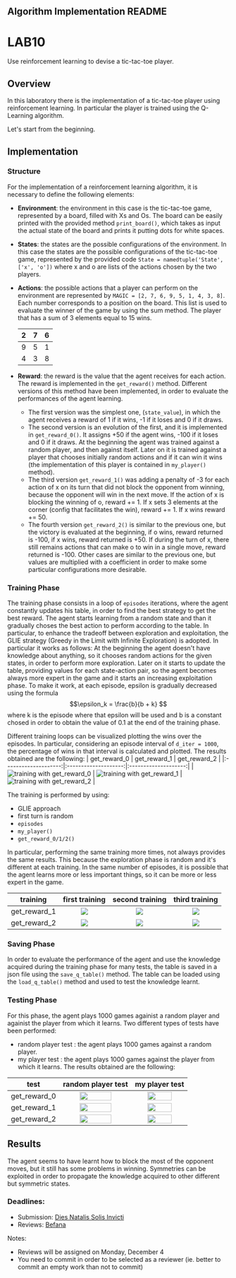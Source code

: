 ## Algorithm Implementation README

# LAB10

Use reinforcement learning to devise a tic-tac-toe player.

## Overview

In this laboratory there is the implementation of a tic-tac-toe player using reinforcement learning. In particular the player is trained using the Q-Learning algorithm. 

Let's start from the beginning.

## Implementation

### Structure
For the implementation of a reinforcement learning algorithm, it is necessary to define the following elements:
* **Environment**: the environment in this case is the tic-tac-toe game, represented by a board, filled with Xs and Os. The board can be easily printed with the provided method `print_board()`, which takes as input the actual state of the board and prints it putting dots for white spaces.
* **States**: the states are the possible configurations of the environment. In this case the states are the possible configurations of the tic-tac-toe game, represented by the provided code `State = namedtuple('State', ['x', 'o'])` where x and o are lists of the actions chosen by the two players.
* **Actions**: the possible actions that a player can perform on the environment are represented by `MAGIC = [2, 7, 6, 9, 5, 1, 4, 3, 8]`. Each number corresponds to a position on the board. This list is used to evaluate the winner of the game by using the sum method. The player that has a sum of 3 elements equal to 15 wins.
  
  | 2 | 7 | 6 |
  |---|---|---|
  | 9 | 5 | 1 |
  | 4 | 3 | 8 |


* **Reward**: the reward is the value that the agent receives for each action. The reward is implemented in the `get_reward()` method. Different versions of this method have been implemented, in order to evaluate the performances of the agent learning.
  - The first version was the simplest one, (`state_value`), in which the agent receives a reward of 1 if it wins, -1 if it loses and 0 if it draws.
  - The second version is an evolution of the first, and it is implemented in `get_reward_0()`. It assigns +50 if the agent wins, -100 if it loses and 0 if it draws. At the beginning the agent was trained against a random player, and then against itself. Later on it is trained against a player that chooses initially random actions and if it can win it wins (the implementation of this player is contained in `my_player()` method).
  - The third version `get_reward_1()` was adding a penalty of -3 for each action of x on its turn that did not block the opponent from winning, because the opponent will win in the next move. If the action of x is blocking the winning of o, reward += 1. If x sets 3 elements at the corner (config that facilitates the win), reward += 1. If x wins reward += 50.
  - The fourth version `get_reward_2()` is similar to the previous one, but the victory is evaluated at the beginning, if o wins, reward returned is -100, if x wins, reward returned is +50. If during the turn of x, there still remains actions that can make o to win in a single move, reward returned is -100. Other cases are similar to the previous one, but values are multiplied with a coefficient in order to make some particular configurations more desirable.

### Training Phase

The training phase consists in a loop of `episodes` iterations, where the agent constantly updates his table, in order to find the best strategy to get the best reward. The agent starts learning from a random state and than it gradually choses the best action to perform according to the table. In particular, to enhance the tradeoff between exploration and exploitation, the GLIE strategy (Greedy in the Limit with Infinite Exploration) is adopted. In particular it works as follows:
At the beginning the agent doesn't have knowledge about anything, so it chooses random actions for the given states, in order to perform more exploration. Later on it starts to update the table, providing values for each state-action pair, so the agent becomes always more expert in the game and it starts an increasing exploitation phase.
To make it work, at each episode, epsilon is gradually decreased using the formula $$\epsilon_k = \frac{b}{b + k} $$ where k is the episode where that epsilon will be used and b is a constant chosed in order to obtain the value of 0.1 at the end of the training phase.

Different training loops can be visualized plotting the wins over the episodes. In particular, considering an episode interval of `d_iter = 1000`, the percentage of wins in that interval is calculated and plotted. The results obtained are the following:
|     get_reward_0     |     get_reward_1     |     get_reward_2     |
|:--------------------:|:--------------------:|:--------------------:|
| ![training with get_reward_0](./img/200000_(0)_r0.png) | ![training with get_reward_1](./img/200000_(0)_r1.png) | ![training with get_reward_2](./img/200000_(0)_r2.png) |

The training is performed by using:
* GLIE approach
* first turn is random
* `episodes`
* `my_player()`
* `get_reward_0/1/2()`

In particular, performing the same training more times, not always provides the same results. This because the exploration phase is random and it's different at each training. In the same number of episodes, it is possible that the agent learns more or less important things, so it can be more or less expert in the game.

| training         | first training                                           | second training                    | third training                    |
|:------------:|:------------------------------------------------------------:|:-----------------------------------------------------------:|:-----------------------------------------------------------:|
| get_reward_1 | <img src="./img/200000_(0)_r1.png">  |<img src="./img/200000_(1)_r1.png">  | <img src="./img/200000_(2)_r1.png">  |
| get_reward_2 | <img src="./img/200000_(0)_r2.png" >  |<img src="./img/200000_(1)_r2.png" >  | <img src="./img/200000_(2)_r2.png">  |


### Saving Phase

In order to evaluate the performance of the agent and use the knowledge acquired during the training phase for many tests, the table is saved in a json file using the `save_q_table()` method. The table can be loaded using the `load_q_table()` method and used to test the knowledge learnt.

### Testing Phase

For this phase, the agent plays 1000 games againist a random player and againist the player from which it learns. Two different types of tests have been performed:
* random player test : the agent plays 1000 games against a random player.
* my player test : the agent plays 1000 games against the player from which it learns.
The results obtained are the following:

| test         | random player test                                                           | my player test                                                         |
|:------------:|:----------------------------------------------------------------------------:|:----------------------------------------------------------------------:|
| get_reward_0 | <img src="./img/200000_(0)_r0_perf_random.png" width="70%">                  | <img src="./img/200000_(0)_r0_perf_my_p.png" width="70%">              |
| get_reward_1 | <img src="./img/200000_(0)_r1_perf_random.png" width="70%">                  | <img src="./img/200000_(0)_r1_perf_my_p.png" width="70%">              |
| get_reward_2 | <img src="./img/200000_(0)_r2_perf_random.png" width="70%">                  | <img src="./img/200000_(0)_r2_perf_my_p.png" width="70%">              |


## Results
The agent seems to have learnt how to block the most of the opponent moves, but it still has some problems in winning. Symmetries can be exploited in order to propagate the knowledge acquired to other different but symmetric states.

### Deadlines:

* Submission: [Dies Natalis Solis Invicti](https://en.wikipedia.org/wiki/Sol_Invictus)
* Reviews: [Befana](https://en.wikipedia.org/wiki/Befana)

Notes:

* Reviews will be assigned  on Monday, December 4
* You need to commit in order to be selected as a reviewer (ie. better to commit an empty work than not to commit)